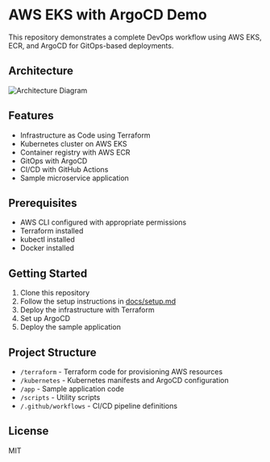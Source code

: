 # AWS EKS with ArgoCD Demo

This repository demonstrates a complete DevOps workflow using AWS EKS, ECR, and ArgoCD for GitOps-based deployments.

## Architecture

![Architecture Diagram](docs/architecture.png)

## Features

- Infrastructure as Code using Terraform
- Kubernetes cluster on AWS EKS
- Container registry with AWS ECR
- GitOps with ArgoCD
- CI/CD with GitHub Actions
- Sample microservice application

## Prerequisites

- AWS CLI configured with appropriate permissions
- Terraform installed
- kubectl installed
- Docker installed

## Getting Started

1. Clone this repository
2. Follow the setup instructions in [docs/setup.md](docs/setup.md)
3. Deploy the infrastructure with Terraform
4. Set up ArgoCD
5. Deploy the sample application

## Project Structure

- `/terraform` - Terraform code for provisioning AWS resources
- `/kubernetes` - Kubernetes manifests and ArgoCD configuration
- `/app` - Sample application code
- `/scripts` - Utility scripts
- `/.github/workflows` - CI/CD pipeline definitions

## License

MIT